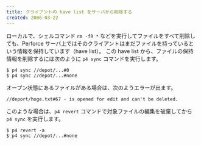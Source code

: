 ```yaml
---
title: クライアントの have list をサーバから削除する
created: 2006-03-22
---
```


ローカルで、シェルコマンド `rm -fR *` などを実行してファイルをすべて削除しても、Perforce サーバ上ではそのクライアントはまだファイルを持っているという情報を保持しています（have list）。
この have list から、ファイルの保持情報を削除するには次のように `p4 sync` コマンドを実行します。

```
$ p4 sync //depot/...#0
$ p4 sync //depot/...#none
```

オープン状態にあるファイルがある場合は、次のようエラーが出ます。

```
//deport/hoge.txt#67 - is opened for edit and can't be deleted.
```

このような場合は、`p4 revert` コマンドで対象ファイルの編集を破棄してから `p4 sync` を実行します。

```
$ p4 revert -a
$ p4 sync //depot/...#none
```


